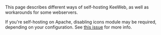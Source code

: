 This page describes different ways of self-hosting KeeWeb, as well as workarounds for some webservers.

If you're self-hosting on Apache, disabling icons module may be required, depending on your configuration. See [this issue](https://github.com/keeweb/keeweb/issues/1315) for more info.